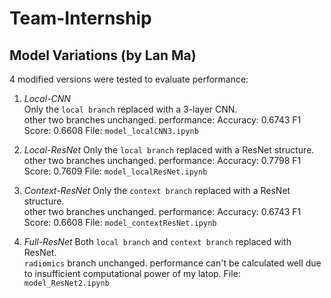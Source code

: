 # Team-Internship
## Model Variations (by Lan Ma)
4 modified versions were tested to evaluate performance:
1. *Local-CNN*  
   Only the `local branch` replaced with a 3-layer CNN.  
   other two branches unchanged.
   performance:  Accuracy: 0.6743  F1 Score: 0.6608
   File: `model_localCNN3.ipynb`

2. *Local-ResNet*
   Only the `local branch` replaced with a ResNet structure.  
   other two branches unchanged.
   performance:  Accuracy: 0.7798  F1 Score: 0.7609
   File: `model_localResNet.ipynb`

3. *Context-ResNet* 
   Only the `context branch` replaced with a ResNet structure.  
   other two branches unchanged.
   performance: Accuracy: 0.6743 F1 Score: 0.6608 
   File: `model_contextResNet.ipynb`

4. *Full-ResNet*
   Both `local branch` and `context branch` replaced with ResNet.  
   `radiomics` branch unchanged.
   performance can't be calculated well due to insufficient computational power of my latop.
   File: `model_ResNet2.ipynb`
